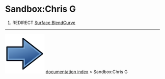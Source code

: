 # Sandbox:Chris G
1.  REDIRECT [Surface BlendCurve](Surface_BlendCurve.md)



---
![](images/Button_right.svg) [documentation index](../README.md) > Sandbox:Chris G
